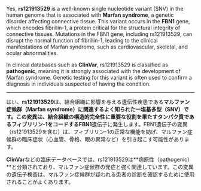 Yes, **rs121913529** is a well-known single nucleotide variant (SNV) in the human genome that is associated with **Marfan syndrome**, a genetic disorder affecting connective tissue. This variant occurs in the **FBN1** gene, which encodes fibrillin-1, a protein critical for the structural integrity of connective tissues. Mutations in the FBN1 gene, including rs121913529, can disrupt the normal function of fibrillin-1, leading to the clinical manifestations of Marfan syndrome, such as cardiovascular, skeletal, and ocular abnormalities.

In clinical databases such as **ClinVar**, rs121913529 is classified as **pathogenic**, meaning it is strongly associated with the development of Marfan syndrome. Genetic testing for this variant is often used to confirm a diagnosis in individuals suspected of having the condition.

---

はい、**rs121913529**は、結合組織に影響を与える遺伝性疾患である**マルファン症候群（Marfan syndrome）**に関連するよく知られた一塩基多型（SNV）です。この変異は、結合組織の構造的完全性に重要な役割を果たすタンパク質であるフィブリリン-1をコードする**FBN1**遺伝子に発生します。FBN1遺伝子の変異（rs121913529を含む）は、フィブリリン-1の正常な機能を妨げ、マルファン症候群の臨床症状（心血管、骨格、眼の異常など）を引き起こす可能性があります。

**ClinVar**などの臨床データベースでは、rs121913529は**病原性（pathogenic）**と分類されており、マルファン症候群の発症と強く関連しています。この変異の遺伝子検査は、マルファン症候群が疑われる患者の診断を確認するために使用されることがよくあります。